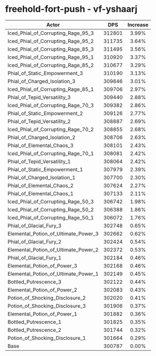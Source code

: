 # freehold-fort-push - vf-yshaarj
| Actor | DPS | Increase |
|---|:---:|:---:|
|Iced_Phial_of_Corrupting_Rage_95_3|312801|3.99%|
|Iced_Phial_of_Corrupting_Rage_95_2|311735|3.64%|
|Iced_Phial_of_Corrupting_Rage_85_3|311495|3.56%|
|Iced_Phial_of_Corrupting_Rage_95_1|310920|3.37%|
|Iced_Phial_of_Corrupting_Rage_85_2|310677|3.29%|
|Phial_of_Static_Empowerment_3|310190|3.13%|
|Phial_of_Charged_Isolation_3|309846|3.01%|
|Iced_Phial_of_Corrupting_Rage_85_1|309706|2.97%|
|Phial_of_Tepid_Versatility_3|309440|2.88%|
|Iced_Phial_of_Corrupting_Rage_70_3|309382|2.86%|
|Phial_of_Static_Empowerment_2|309126|2.77%|
|Phial_of_Tepid_Versatility_2|308887|2.69%|
|Iced_Phial_of_Corrupting_Rage_70_2|308855|2.68%|
|Phial_of_Charged_Isolation_2|308706|2.63%|
|Phial_of_Elemental_Chaos_3|308101|2.43%|
|Iced_Phial_of_Corrupting_Rage_70_1|308081|2.42%|
|Phial_of_Tepid_Versatility_1|308064|2.42%|
|Phial_of_Static_Empowerment_1|307979|2.39%|
|Phial_of_Charged_Isolation_1|307700|2.30%|
|Phial_of_Elemental_Chaos_2|307624|2.27%|
|Phial_of_Elemental_Chaos_1|307133|2.11%|
|Iced_Phial_of_Corrupting_Rage_50_3|306742|1.98%|
|Iced_Phial_of_Corrupting_Rage_50_2|306388|1.86%|
|Iced_Phial_of_Corrupting_Rage_50_1|306072|1.76%|
|Phial_of_Glacial_Fury_3|302748|0.65%|
|Elemental_Potion_of_Ultimate_Power_3|302662|0.62%|
|Phial_of_Glacial_Fury_2|302424|0.54%|
|Elemental_Potion_of_Ultimate_Power_2|302372|0.53%|
|Phial_of_Glacial_Fury_1|302184|0.46%|
|Elemental_Potion_of_Power_3|302168|0.46%|
|Elemental_Potion_of_Ultimate_Power_1|302149|0.45%|
|Bottled_Putrescence_3|302122|0.44%|
|Elemental_Potion_of_Power_2|302083|0.43%|
|Potion_of_Shocking_Disclosure_2|302020|0.41%|
|Potion_of_Shocking_Disclosure_3|301906|0.37%|
|Elemental_Potion_of_Power_1|301882|0.36%|
|Bottled_Putrescence_1|301825|0.35%|
|Bottled_Putrescence_2|301744|0.32%|
|Potion_of_Shocking_Disclosure_1|301664|0.29%|
|Base|300787|0.00%|
